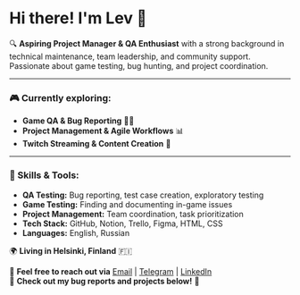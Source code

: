 # Hi there! I'm Lev 👋

🔍 **Aspiring Project Manager & QA Enthusiast** with a strong background in technical maintenance, team leadership, and community support. Passionate about game testing, bug hunting, and project coordination.

---

### 🎮 Currently exploring:
- **Game QA & Bug Reporting** 🕵️‍♂️
- **Project Management & Agile Workflows** 📊
- **Twitch Streaming & Content Creation** 🎥

---

### 📌 Skills & Tools:
- **QA Testing:** Bug reporting, test case creation, exploratory testing
- **Game Testing:** Finding and documenting in-game issues
- **Project Management:** Team coordination, task prioritization
- **Tech Stack:** GitHub, Notion, Trello, Figma, HTML, CSS
- **Languages:** English, Russian

🌍 **Living in Helsinki, Finland** 🇫🇮

📩 **Feel free to reach out via** [Email](leo.lileyko@gmail.com) | [Telegram](#) | [LinkedIn](#)  
📂 **Check out my bug reports and projects below!** 👀
